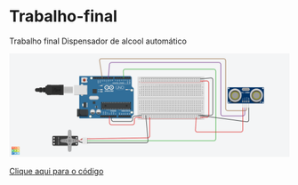 # Trabalho-final
Trabalho final Dispensador de alcool automático



<img src="Dispensador.png">


<a href="codigo.ino">Clique aqui para o código</a>
